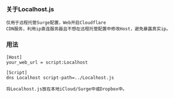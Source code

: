 ### 关于Localhost.js
    仅用于远程托管Surge配置，Web开启Cloudflare
    CDN服务，利用ip直连服务器且不想在远程托管配置中修改Host，避免暴露真实ip。

### 用法
    [Host]
    your_web_url = script:Localhost

    [Script]
    dns Localhost script-path=../Localhost.js

    将Localhost.js放在本地iCloud/Surge中或Dropbox中。



